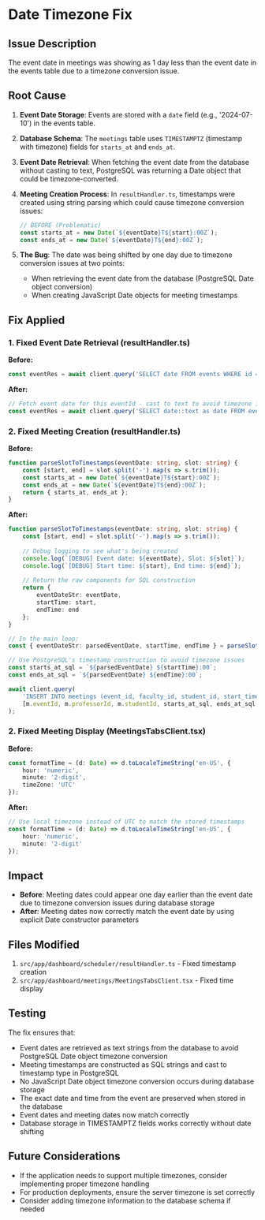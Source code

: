 # Date Timezone Fix

## Issue Description

The event date in meetings was showing as 1 day less than the event date in the events table due to a timezone conversion issue.

## Root Cause

1. **Event Date Storage**: Events are stored with a `date` field (e.g., '2024-07-10') in the events table.

2. **Database Schema**: The `meetings` table uses `TIMESTAMPTZ` (timestamp with timezone) fields for `starts_at` and `ends_at`.

3. **Event Date Retrieval**: When fetching the event date from the database without casting to text, PostgreSQL was returning a Date object that could be timezone-converted.

4. **Meeting Creation Process**: In `resultHandler.ts`, timestamps were created using string parsing which could cause timezone conversion issues:
   ```typescript
   // BEFORE (Problematic)
   const starts_at = new Date(`${eventDate}T${start}:00Z`);
   const ends_at = new Date(`${eventDate}T${end}:00Z`);
   ```

5. **The Bug**: The date was being shifted by one day due to timezone conversion issues at two points:
   - When retrieving the event date from the database (PostgreSQL Date object conversion)
   - When creating JavaScript Date objects for meeting timestamps

## Fix Applied

### 1. Fixed Event Date Retrieval (resultHandler.ts)

**Before:**
```typescript
const eventRes = await client.query('SELECT date FROM events WHERE id = $1', [eventId]);
```

**After:**
```typescript
// Fetch event date for this eventId - cast to text to avoid timezone issues
const eventRes = await client.query('SELECT date::text as date FROM events WHERE id = $1', [eventId]);
```

### 2. Fixed Meeting Creation (resultHandler.ts)

**Before:**
```typescript
function parseSlotToTimestamps(eventDate: string, slot: string) {
    const [start, end] = slot.split('-').map(s => s.trim());
    const starts_at = new Date(`${eventDate}T${start}:00Z`);
    const ends_at = new Date(`${eventDate}T${end}:00Z`);
    return { starts_at, ends_at };
}
```

**After:**
```typescript
function parseSlotToTimestamps(eventDate: string, slot: string) {
    const [start, end] = slot.split('-').map(s => s.trim());
    
    // Debug logging to see what's being created
    console.log(`[DEBUG] Event date: ${eventDate}, Slot: ${slot}`);
    console.log(`[DEBUG] Start time: ${start}, End time: ${end}`);
    
    // Return the raw components for SQL construction
    return { 
        eventDateStr: eventDate, 
        startTime: start, 
        endTime: end 
    };
}

// In the main loop:
const { eventDateStr: parsedEventDate, startTime, endTime } = parseSlotToTimestamps(eventDateStr, m.slot);

// Use PostgreSQL's timestamp construction to avoid timezone issues
const starts_at_sql = `${parsedEventDate} ${startTime}:00`;
const ends_at_sql = `${parsedEventDate} ${endTime}:00`;

await client.query(
    'INSERT INTO meetings (event_id, faculty_id, student_id, start_time, end_time, source, run_id) VALUES ($1, $2, $3, $4::timestamp, $5::timestamp, $6, $7)',
    [m.eventId, m.professorId, m.studentId, starts_at_sql, ends_at_sql, 'AUTO', runId]
);
```

### 2. Fixed Meeting Display (MeetingsTabsClient.tsx)

**Before:**
```typescript
const formatTime = (d: Date) => d.toLocaleTimeString('en-US', { 
    hour: 'numeric', 
    minute: '2-digit', 
    timeZone: 'UTC' 
});
```

**After:**
```typescript
// Use local timezone instead of UTC to match the stored timestamps
const formatTime = (d: Date) => d.toLocaleTimeString('en-US', { 
    hour: 'numeric', 
    minute: '2-digit' 
});
```

## Impact

- **Before**: Meeting dates could appear one day earlier than the event date due to timezone conversion issues during database storage
- **After**: Meeting dates now correctly match the event date by using explicit Date constructor parameters

## Files Modified

1. `src/app/dashboard/scheduler/resultHandler.ts` - Fixed timestamp creation
2. `src/app/dashboard/meetings/MeetingsTabsClient.tsx` - Fixed time display

## Testing

The fix ensures that:
- Event dates are retrieved as text strings from the database to avoid PostgreSQL Date object timezone conversion
- Meeting timestamps are constructed as SQL strings and cast to timestamp type in PostgreSQL
- No JavaScript Date object timezone conversion occurs during database storage
- The exact date and time from the event are preserved when stored in the database
- Event dates and meeting dates now match correctly
- Database storage in TIMESTAMPTZ fields works correctly without date shifting

## Future Considerations

- If the application needs to support multiple timezones, consider implementing proper timezone handling
- For production deployments, ensure the server timezone is set correctly
- Consider adding timezone information to the database schema if needed
